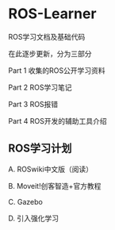 # ROS-Learner
ROS学习文档及基础代码

在此逐步更新，分为三部分

Part 1 收集的ROS公开学习资料

Part 2 ROS学习笔记

Part 3 ROS报错

Part 4 ROS开发的辅助工具介绍

## ROS学习计划

A.	ROSwiki中文版（阅读）

B.	Moveit!创客智造+官方教程

C.	Gazebo

D.	引入强化学习

